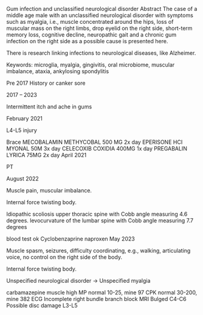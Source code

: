 Gum infection and unclassified neurological disorder
Abstract
The case of a middle age male with an unclassified neurological disorder with symptoms such as myalgia, i.e., muscle concentrated around the hips, loss of muscular mass on the right limbs, drop eyelid on the right side, short-term memory loss, cognitive decline, neuropathic gait and a chronic gum infection on the right side as a possible cause is presented here.

There is research linking infections to neurological diseases, like Alzheimer.

Keywords: microglia, myalgia, gingivitis, oral microbiome, muscular imbalance, ataxia, ankylosing spondylitis

Pre 2017
History or canker sore

2017 – 2023

Intermittent itch and ache in gums

February 2021

L4-L5 injury

Brace
MECOBALAMIN METHYCOBAL 500 MG 2x day
EPERISONE HCI MYONAL 50M 3x day
CELECOXIB COXIDIA 400MG 1x day
PREGABALIN LYRICA 75MG 2x day
April 2021

PT

August 2022

Muscle pain, muscular imbalance.

Internal force twisting body.

Idiopathic scoliosis upper thoracic spine with Cobb angle measuring 4.6 degrees. levocurvature of the lumbar spine with Cobb angle measuring 7.7 degrees

blood test ok
Cyclobenzaprine 
naproxen
May 2023

Muscle spasm, seizures, difficulty coordinating, e.g., walking, articulating voice, no control on the right side of the body.

Internal force twisting body.

Unspecified neurological disorder -> Unspecified myalgia

carbamazepine
muscle high
MP normal 10-25, mine 97
CPK normal 30-200, mine 382
ECG
Incomplete right bundle branch block 
MRI
Bulged C4-C6
Possible disc damage L3-L5

